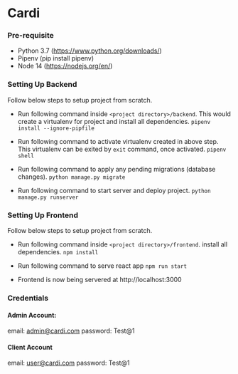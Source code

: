 # Cardi

### Pre-requisite

* Python 3.7 (https://www.python.org/downloads/)
* Pipenv (pip install pipenv)
* Node 14 (https://nodejs.org/en/)


### Setting Up Backend

Follow below steps to setup project from scratch.

* Run following command inside `<project directory>/backend`. This would create a virtualenv for project and install all dependencies.
```pipenv install --ignore-pipfile```

* Run following command to activate virtualenv created in above step. This virtualenv can be exited by ```exit``` command, once activated.
```pipenv shell```

* Run following command to apply any pending migrations (database changes).
```python manage.py migrate```

* Run following command to start server and deploy project.
```python manage.py runserver```

### Setting Up Frontend

Follow below steps to setup project from scratch.

* Run following command inside `<project directory>/frontend`. install all dependencies.
```npm install```

* Run following command to serve react app
```npm run start```

* Frontend is now being servered at http://localhost:3000 


### Credentials

#### Admin Account:
email: admin@cardi.com
password: Test@1

#### Client Account
email: user@cardi.com
password: Test@1
